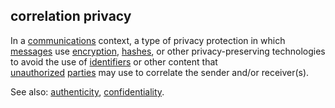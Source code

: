 ## correlation privacy

<p class="c8"><span>In a </span><span class="c2"><a class="c3" href="#h.w02a6srdng3j">communications</a></span><span>&nbsp;context, a type of privacy protection in which </span><span class="c2"><a class="c3" href="#h.bge7ubygwk2q">messages</a></span><span>&nbsp;use </span><span class="c2"><a class="c3" href="#h.iyq318f2vg61">encryption</a></span><span>, </span><span class="c2"><a class="c3" href="#h.otz98gjrt2s">hashes</a></span><span>, or other privacy-preserving technologies to avoid the use of </span><span class="c2"><a class="c3" href="#h.u3bfehmj4ed3">identifiers</a></span><span>&nbsp;or other content</span><span>&nbsp;that </span><span class="c2"><a class="c3" href="#h.576ssfpt348i">unauthorized</a></span><span>&nbsp;</span><span class="c2"><a class="c3" href="#h.cn6bno48fomj">parties</a></span><span class="c0">&nbsp;may use to correlate the sender and/or receiver(s).</span></p><p class="c8"><span>See also: </span><span class="c2"><a class="c3" href="#h.pitlm5jn3v6u">authenticity</a></span><span>, </span><span class="c2"><a class="c3" href="#h.445sv27j3c2m">confidentiality</a></span><span class="c0">.</span></p>

